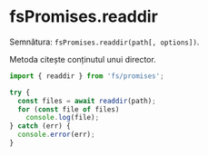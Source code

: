# fsPromises.readdir

Semnătura: `fsPromises.readdir(path[, options])`.

Metoda citește conținutul unui director.

```javascript
import { readdir } from 'fs/promises';

try {
  const files = await readdir(path);
  for (const file of files)
    console.log(file);
} catch (err) {
  console.error(err);
}
```
